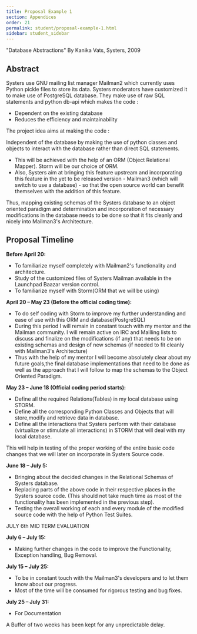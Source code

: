 ```yaml
---
title: Proposal Example 1
section: Appendices
order: 21
permalink: student/proposal-example-1.html
sidebar: student_sidebar
---
```


"Database Abstractions" By Kanika Vats, Systers, 2009


## Abstract

Systers use GNU mailing list manager Mailman2 which currently uses Python pickle files to store its data. Systers moderators have customized it to make use of PostgreSQL database. They make use of raw SQL statements and python db-api which makes the code :

*   Dependent on the existing database
*   Reduces the efficiency and maintainability

The project idea aims at making the code :

Independent of the database by making the use of python classes and objects to interact with the database rather than direct SQL statements.

*   This will be achieved with the help of an ORM (Object Relational Mapper). Storm will be our choice of ORM.
*   Also, Systers aim at bringing this feature upstream and incorporating this feature in the yet to be released version - Mailman3 (which will switch to use a database) - so that the open source world can benefit themselves with the addition of this feature.

Thus, mapping existing schemas of the Systers database to an object oriented paradigm and determination and incorporation of necessary modifications in the database needs to be done so that it fits cleanly and nicely into Mailman3's Architecture.


## Proposal Timeline

**Before April 20:**

*   To familiarize myself completely with Mailman2's functionality and architecture.
*   Study of the customized files of Systers Mailman available in the Launchpad Baazar version control.
*   To familiarize myself with Storm(ORM that we will be using)

**April 20 – May 23 (Before the official coding time):**

*   To do self coding with Storm to improve my further understanding and ease of use with this ORM and database(PostgreSQL)
*   During this period I will remain in constant touch with my mentor and the Mailman community. I will remain active on IRC and Mailling lists to discuss and finalize on the modifications (if any) that needs to be on existing schemas and design of new schemas (if needed to fit cleanly with Mailman3's Architecture)
*   Thus with the help of my mentor I will become absolutely clear about my future goals,the final database implementations that need to be done as well as the approach that I will follow to map the schemas to the Object Oriented Paradigm. 

**May 23 – June 18 (Official coding period starts):**

*   Define all the required Relations(Tables) in my local database using STORM.
*   Define all the corresponding Python Classes and Objects that will store,modify and retrieve data in database.
*   Define all the interactions that Systers perform with their database (virtualize or stimulate all interactions) in STORM that will deal with my local database.

This will help in testing of the proper working of the entire basic code changes that we will later on incorporate in Systers Source code.

**June 18 – July 5:**

*   Bringing about the decided changes in the Relational Schemas of Systers database.
*   Replacing parts of the above code in their respective places in the Systers source code. (This should not take much time as most of the functionality has been implemented in the previous step).
*   Testing the overall working of each and every module of the modified source code with the help of Python Test Suites.

JULY 6th MID TERM EVALUATION

**July 6 – July 15:**

*   Making further changes in the code to improve the Functionality, Exception handling, Bug Removal.

**July 15 – July 25:**

*   To be in constant touch with the Mailman3's developers and to let them know about our progress.
*   Most of the time will be consumed for rigorous testing and bug fixes. 

**July 25 – July 31:**

*   For Documentation

A Buffer of two weeks has been kept for any unpredictable delay.


